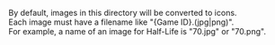 By default, images in this directory will be converted to icons.  
Each image must have a filename like "{Game ID}.(jpg|png)".  
For example, a name of an image for Half-Life is "70.jpg" or "70.png".